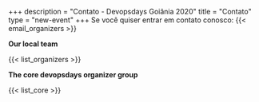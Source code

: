 +++
description = "Contato - Devopsdays Goiânia 2020"
title = "Contato"
type = "new-event"
+++
Se você quiser entrar em contato conosco: {{< email_organizers >}}


**Our local team**

{{< list_organizers >}}

**The core devopsdays organizer group**

{{< list_core >}}